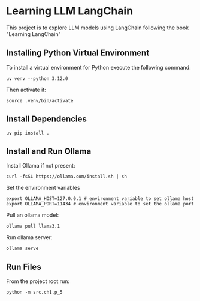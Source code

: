 # Learning LLM LangChain

This project is to explore LLM models using LangChain following the book "Learning LangChain"

## Installing Python Virtual Environment

To install a virtual environment for Python execute the following command:

```
uv venv --python 3.12.0
```

Then activate it:

```
source .venv/bin/activate
```

## Install Dependencies

```
uv pip install .
```

## Install and Run Ollama

Install Ollama if not present:

```
curl -fsSL https://ollama.com/install.sh | sh
```

Set the environment variables

```
export OLLAMA_HOST=127.0.0.1 # environment variable to set ollama host
export OLLAMA_PORT=11434 # environment variable to set the ollama port
```

Pull an ollama model:

```
ollama pull llama3.1
```

Run ollama server:

```
ollama serve
```

## Run Files

From the project root run:

```
python -m src.ch1.p_5
```
